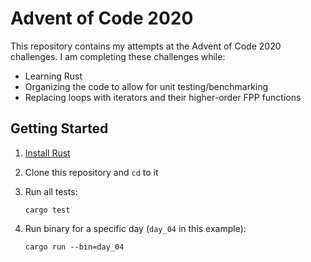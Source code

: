 # Advent of Code 2020

This repository contains my attempts at the Advent of Code 2020 challenges. I
am completing these challenges while:

* Learning Rust
* Organizing the code to allow for unit testing/benchmarking
* Replacing loops with iterators and their higher-order FPP functions

## Getting Started

1. [Install Rust](https://www.rust-lang.org/tools/install)

1. Clone this repository and `cd` to it

1. Run all tests:

   ```
   cargo test
   ```

1. Run binary for a specific day (`day_04` in this example):

   ```
   cargo run --bin=day_04
   ```